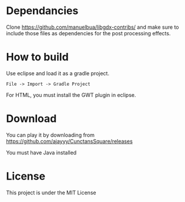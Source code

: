 # Dependancies

Clone https://github.com/manuelbua/libgdx-contribs/ and make sure to include those files as dependencies for the post processing effects.

# How to build

Use eclipse and load it as a gradle project.

`File -> Import -> Gradle Project`

For HTML, you must install the GWT plugin in eclipse.

# Download

You can play it by downloading from https://github.com/ajayyy/CunctansSquare/releases

You must have Java installed

# License

This project is under the MIT License
